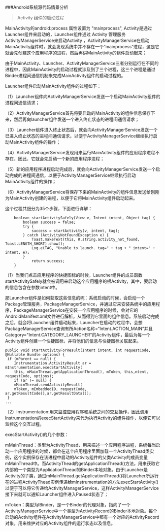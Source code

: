 ###Android系统源代码情景分析

>Activity 组件的启动过程

MainActivity的android:process 属性设置为 "mainprocess", Activity是通过Launcher组件来启动的，Launcher组件通过 Activity 管理服务ActivityManagerService来启动Activity ，ActivityManagerService在启动MainActivity组件时，就会发现系统中并不存在一个“mainprocess”进程，这是它就会先创建这个应用程序的进程，然后再讲MainActivity的组件启动起来；

由于MainActivity、Launcher、ActivityManagerService三者分别运行在不同的进程中，因此MainActivity的启动过程就涉及到了三个进程，这三个进程是通过Binder进程间通信机制来完成MainActivity组件的启动过程的。

Launcher组件启动MainActivity组件的过程如下：

（1）Launcher组件向ActivityManagerService发送一个启动MainActivity组件的进程间通信请求；

（2）ActivityManagerService首先将要启动的MainActivity的组件信息保存下来，然后再向launcher组件发送一个进入终止状态的进程间通信请求；

（3）Launcher组件进入终止状态后，就会向ActivityManagerService发送一个已进入终止状态的进程间通信请求，以便于ActivityManagerService继续执行启动MainActivity组件的操作；

（4）ActivityManagerService发现用来运行MainActivity组件的应用程序进程不存在，因此，它就会先启动一个新的应用程序进程；

（5）新的应用程序进程启动完成后，就会向ActivityManagerService发送一个启动完成的进程间通信，以便于ActivityManagerService继续执行启动MainActivity组件的操作；

（6）ActivityManagerService将保存下来的MainActivity的组件信息发送给刚刚为MainActivity创建的进程，以便于它将MainActivity组件启动起来。

这个过程共细分为35个步骤，下面进行详解：

		boolean startActivitySafely(View v, Intent intent, Object tag) {
			boolean success = false;
			try {
				success = startActivity(v, intent, tag);
			} catch (ActivityNotFoundException e) {
				Toast.makeText(this, R.string.activity_not_found, Toast.LENGTH_SHORT).show();
				Log.e(TAG, "Unable to launch. tag=" + tag + " intent=" + intent, e);
			}
			 	return success;
		}
		
（1）当我们点击应用程序的快捷图标的时候，Launcher组件的成员函数startActivitySafely就会被调用来启动这个应用程序的根Activity，其中，要启动的信息包含在参数intent中。

那Launcher组件是如何获取这些信息的呢：系统启动的时候，会启动一个Package管理服务，PackageManagerService，并通过它来安装系统中的应用程序，PackageManagerService在安装一个应用程序的时候，会对它的AndroidManifest.xml文件进行解析，从而得到它里面的组件信息。系统启动完成之后，就会将Launcher组件启动起来，Launcher在启动的过程中，会想PackageManagerService查询有所Action名称=“Intent.ACTION_MAIN”并且Category="Intent.CATEGORY_LAUNCHER"的Activity组件，最后为每一个Activity组件创建一个快捷图标，并将他们的信息与快捷图标关联起来。

	public void startActivityForResult(Intent intent, int requestCode, @Nullable Bundle options) {
	 if (mParent == null) {
		Instrumentation.ActivityResult ar = mInstrumentation.execStartActivity(
		this, mMainThread.getApplicationThread(), mToken, this,ntent, requestCode, options);
		if (ar != null) {
		mMainThread.sendActivityResult(
		mToken, mEmbeddedID, requestCode, ar.getResultCode(),ar.getResultData());
	 }
	...
	
（2）Instrumentation:用来监控应用程序和系统之间的交互操作，因此调用Instrumentation的execStartActivity来代为执行Activity的组件操作，以便它可以监控这个交互过程。

execStartActivity()的几个参数： 

mMainThread：类型为ActivityThead，用来描述一个应用程序进程，系统每当启动一个应用程序的时候，都会在这个应用程序里面加载一个ActivityThead类实例，这个实例保存在该进程中启动的Activity组件的父类Activity的成员变量mMainThread中。而ActivityThead的getApplicationThread()方法，用来获取它内部的一个类型为ApplicationThread的Binder本地对象。由于Launcher是Activity的子类，通过mMainThread.getApplicationThread()将Launcher所运行在的进程ActivityThead实例传递给mInstrumentation的方法execStartActivity()以便于可以将它传递给ActivityManagerService，这样ActivityManagerService接下来就可以通知Launcher组件进入Paused状态了；

mToken：类型为IBinder，是一个Binder的代理对象，指向了一个ActivityManagerService中一个类型为ActivityRecord的Binder本地对象。每个启动的Activity组件在ActivityManagerService中都有一个对应的ActivityRecord对象，用来维护对应的Activity组件的运行状态以及信息。




